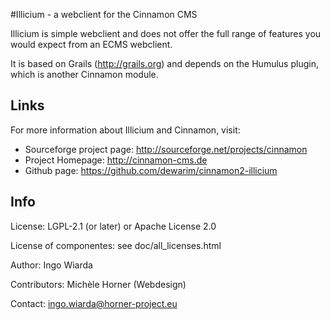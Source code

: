 #Illicium - a webclient for the Cinnamon CMS

Illicium is simple webclient and does not offer the full range of
features you would expect from an ECMS webclient. 

It is based on Grails (http://grails.org) and depends on the Humulus plugin,
which is another Cinnamon module.


## Links

For more information about Illicium and Cinnamon, visit:

* Sourceforge project page: http://sourceforge.net/projects/cinnamon
* Project Homepage: http://cinnamon-cms.de
* Github page: https://github.com/dewarim/cinnamon2-illicium

## Info

License: LGPL-2.1 (or later) or Apache License 2.0

License of componentes: see doc/all_licenses.html

Author: Ingo Wiarda

Contributors: Michèle Horner (Webdesign)

Contact: ingo.wiarda@horner-project.eu

